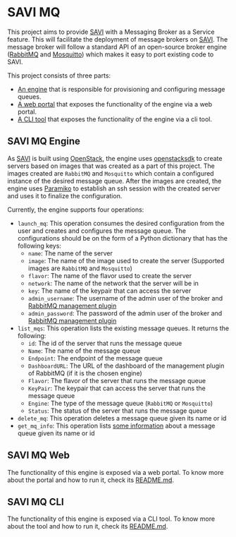 # SAVI MQ

This project aims to provide [SAVI](https://www.savinetwork.ca/) with a Messaging Broker as a Service feature. This will facilitate the deployment of message brokers on [SAVI](https://www.savinetwork.ca/). The message broker will follow a standard API of an open-source broker engine ([RabbitMQ](https://www.rabbitmq.com/) and [Mosquitto](https://mosquitto.org/)) which makes it easy to port existing code to SAVI.

This project consists of three parts:
* [An engine](savi_mq_engine.py) that is responsible for provisioning and configuring message queues.
* [A web portal](SAVI_MQ_web/README.md) that exposes the functionality of the engine via a web portal.
* [A CLI tool](SAVI_MQ_CLI/README.md) that exposes the functionality of the engine via a cli tool.

## SAVI MQ Engine
As [SAVI](https://www.savinetwork.ca/) is built using [OpenStack](https://www.openstack.org/), the engine uses [openstacksdk](https://docs.openstack.org/openstacksdk/latest/) to create servers based on images that was created as a part of this project. The images created are `RabbitMQ` and `Mosquitto` which contain a configured instance of the desired message queue. After the images are created, the engine uses [Paramiko](https://www.paramiko.org/) to establish an ssh session with the created server and uses it to finalize the configuration.

Currently, the engine supports four operations:
* `launch_mq`: This operation consumes the desired configuration from the user and creates and configures the message queue. The configurations should be on the form of a Python dictionary that has the following keys:
    * `name`: The name of the server
    * `image`: The name of the image used to create the server (Supported images are `RabbitMQ` and `Mosquitto`)
    * `flavor`: The name of the flavor used to create the server
    * `network`: The name of the network that the server will be in
    * `key`: The name of the keypair that can access the server
    * `admin_username`: The username of the admin user of the broker and [RabbitMQ management plugin](https://www.rabbitmq.com/management.html)
    * `admin_password`: The password of the admin user of the broker and [RabbitMQ management plugin](https://www.rabbitmq.com/management.html)
* `list_mqs`: This operation lists the existing message queues. It returns the following:
    * `id`: The id of the server that runs the message queue
    * `Name`: The name of the message queue
    * `Endpoint`: The endpoint of the message queue
    * `DashboardURL`: The URL of the dashboard of the management plugin of RabbitMQ (if it is the chosen engine)
    * `Flavor`: The flavor of the server that runs the message queue
    * `KeyPair`: The keypair that can access the server that runs the message queue
    * `Engine`: The type of the message queue (`RabbitMQ` or `Mosquitto`)
    * `Status`: The status of the server that runs the message queue
* `delete_mq`: This operation deletes a message queue given its name or id
* `get_mq_info`: This operation lists [some information](https://docs.openstack.org/openstacksdk/latest/user/resources/compute/v2/server.html#openstack.compute.v2.server.Server) about a message queue given its name or id

## SAVI MQ Web
The functionality of this engine is exposed via a web portal. To know more about the portal and how to run it, check its [README.md](SAVI_MQ_web/README.md).

## SAVI MQ CLI
The functionality of this engine is exposed via a CLI tool. To know more about the tool and how to run it, check its [README.md](SAVI_MQ_CLI/README.md). 